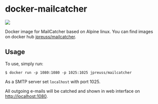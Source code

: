 # docker-mailcatcher

[![](https://badge.imagelayers.io/jpreuss/mailcatcher:latest.svg)](https://imagelayers.io/?images=jpreuss/mailcatcher:latest)

Docker image for MailCatcher based on Alpine linux. You can find images on docker hub [jpreuss/mailcatcher](https://hub.docker.com/r/jpreuss/mailcatcher/).

## Usage

To use, simply run:

```shell
$ docker run -p 1080:1080 -p 1025:1025 jpreuss/mailcatcher
```

As a SMTP server set `localhost` with port 1025.

All outgoing e-mails will be catched and shown in web interface on [http://localhost:1080](http://localhost:1080).